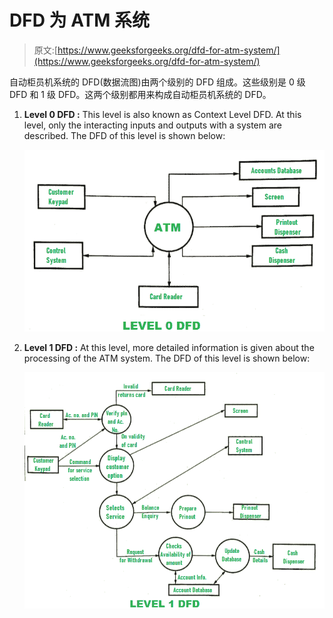 # DFD 为 ATM 系统

> 原文:[https://www.geeksforgeeks.org/dfd-for-atm-system/](https://www.geeksforgeeks.org/dfd-for-atm-system/)

自动柜员机系统的 DFD(数据流图)由两个级别的 DFD 组成。这些级别是 0 级 DFD 和 1 级 DFD。这两个级别都用来构成自动柜员机系统的 DFD。

1.  **Level 0 DFD :**
    This level is also known as Context Level DFD. At this level, only the interacting inputs and outputs with a system are described. The DFD of this level is shown below:

    ![](img/87db06b62e678a1f898cc88f44c86e47.png)

2.  **Level 1 DFD :**
    At this level, more detailed information is given about the processing of the ATM system. The DFD of this level is shown below:

    ![](img/478af125ce50aacf13702a0c99a296b8.png)
